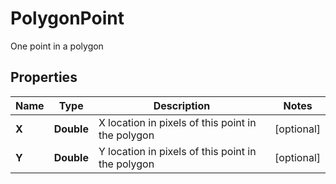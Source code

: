 

# PolygonPoint

One point in a polygon

## Properties

| Name | Type | Description | Notes |
|------------ | ------------- | ------------- | -------------|
|**X** | **Double** | X location in pixels of this point in the polygon |  [optional] |
|**Y** | **Double** | Y location in pixels of this point in the polygon |  [optional] |



